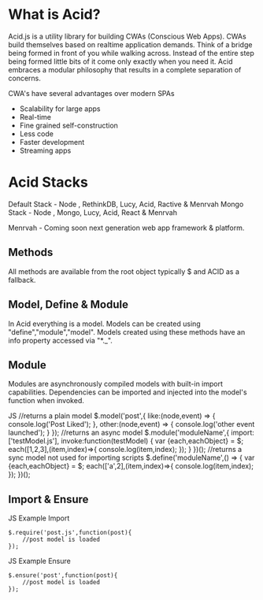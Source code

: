 What is Acid?
=======
Acid.js is a utility library for building CWAs (Conscious Web Apps). CWAs build themselves based on realtime application demands. Think of a bridge being formed in front of you while walking across. Instead of the entire step being formed little bits of it come only exactly when you need it. Acid embraces a modular philosophy that results in a complete separation of concerns.

CWA's have several advantages over modern SPAs  
 - Scalability for large apps
 - Real-time
 - Fine grained self-construction
 - Less code
 - Faster development
 - Streaming apps

Acid Stacks
=======
Default Stack - Node , RethinkDB, Lucy, Acid, Ractive & Menrvah
Mongo Stack - Node , Mongo, Lucy, Acid, React & Menrvah

Menrvah - Coming soon next generation web app framework & platform.

Methods
-----------------------
All methods are available from the root object typically $ and ACID as a fallback.

Model, Define & Module
-----------------------
In Acid everything is a model. Models can be created using "define","module","model". Models created using these methods have an info property accessed via "*._".

Module
-----------------------
Modules are asynchronously compiled models with built-in import capabilities. Dependencies can be imported and injected into the model's function when invoked.

JS
	//returns a plain model
    $.model('post',{
    	like:(node,event) => {
    		console.log('Post Liked');
    	},
    	other:(node,event) => {
    		console.log('other event launched');
    	}
    });
    //returns an async model
    $.module('moduleName',{
    	import:['testModel.js'],
    	invoke:function(testModel) {
    		var {each,eachObject} = $;
    		each([1,2,3],(item,index)=>{
    			console.log(item,index);
    		});
    	}
    })();
    //returns a sync model not used for importing scripts
    $.define('moduleName',() => {
    		var {each,eachObject} = $;
    		each(['a',2],(item,index)=>{
    			console.log(item,index);
    		});
    	})();


Import & Ensure
-----------------------
JS Example Import

    $.require('post.js',function(post){
		//post model is loaded
	});

JS Example Ensure

    $.ensure('post',function(post){
		//post model is loaded
	});
